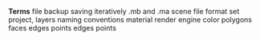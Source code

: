 **Terms**
file backup
saving iteratively
.mb and .ma scene file format
set project, layers
naming conventions
material
render engine
color
polygons
faces
edges
points
edges
points